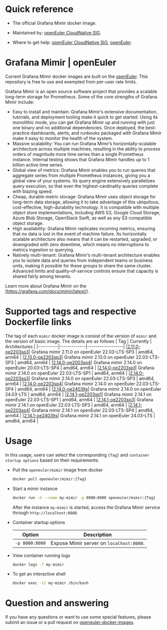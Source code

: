 # Quick reference

- The official Grafana Mimir docker image.

- Maintained by: [openEuler CloudNative SIG](https://gitee.com/openeuler/cloudnative).

- Where to get help: [openEuler CloudNative SIG](https://gitee.com/openeuler/cloudnative), [openEuler](https://gitee.com/openeuler/community).

# Grafana Mimir | openEuler
Current Grafana Mimir docker images are built on the [openEuler](https://repo.openeuler.org/). This repository is free to use and exempted from per-user rate limits.

Grafana Mimir is an open source software project that provides a scalable long-term storage for Prometheus. Some of the core strengths of Grafana Mimir include:

* Easy to install and maintain: Grafana Mimir’s extensive documentation, tutorials, and deployment tooling make it quick to get started. Using its monolithic mode, you can get Grafana Mimir up and running with just one binary and no additional dependencies. Once deployed, the best-practice dashboards, alerts, and runbooks packaged with Grafana Mimir make it easy to monitor the health of the system.
* Massive scalability: You can run Grafana Mimir’s horizontally-scalable architecture across multiple machines, resulting in the ability to process orders of magnitude more time series than a single Prometheus instance. Internal testing shows that Grafana Mimir handles up to 1 billion active time series.
* Global view of metrics: Grafana Mimir enables you to run queries that aggregate series from multiple Prometheus instances, giving you a global view of your systems. Its query engine extensively parallelizes query execution, so that even the highest-cardinality queries complete with blazing speed.
* Cheap, durable metric storage: Grafana Mimir uses object storage for long-term data storage, allowing it to take advantage of this ubiquitous, cost-effective, high-durability technology. It is compatible with multiple object store implementations, including AWS S3, Google Cloud Storage, Azure Blob Storage, OpenStack Swift, as well as any S3-compatible object storage.
* High availability: Grafana Mimir replicates incoming metrics, ensuring that no data is lost in the event of machine failure. Its horizontally scalable architecture also means that it can be restarted, upgraded, or downgraded with zero downtime, which means no interruptions to metrics ingestion or querying.
* Natively multi-tenant: Grafana Mimir’s multi-tenant architecture enables you to isolate data and queries from independent teams or business units, making it possible for these groups to share the same cluster. Advanced limits and quality-of-service controls ensure that capacity is shared fairly among tenants.

Learn more about Grafana Mimir on the [https://grafana.com/docs/mimir/latest/).

# Supported tags and respective Dockerfile links
The tag of each `mimir` docker image is consist of the version of `mimir` and the version of basic image. The details are as follows
|    Tag   |  Currently  |   Architectures  |
|----------|-------------|------------------|
|[2.11.0-oe2203sp3](https://gitee.com/openeuler/openeuler-docker-images/blob/master/mimir/2.11.0/22.03-lts-sp3/Dockerfile)| Grafana mimir 2.11.0 on openEuler 22.03-LTS-SP3 | amd64, arm64 |
|[2.13.0-oe2203sp3](https://gitee.com/openeuler/openeuler-docker-images/blob/master/mimir/2.13.0/22.03-lts-sp3/Dockerfile)| Grafana mimir 2.13.0 on openEuler 22.03-LTS-SP3 | amd64, arm64 |
|[2.14.0-oe2003sp4](https://gitee.com/openeuler/openeuler-docker-images/blob/master/mimir/2.14.0/20.03-lts-sp4/Dockerfile)| Grafana mimir 2.14.0 on openEuler 20.03-LTS-SP4 | amd64, arm64 |
|[2.14.0-oe2203sp1](https://gitee.com/openeuler/openeuler-docker-images/blob/master/mimir/2.14.0/22.03-lts-sp1/Dockerfile)| Grafana mimir 2.14.0 on openEuler 22.03-LTS-SP1 | amd64, arm64 |
|[2.14.0-oe2203sp3](https://gitee.com/openeuler/openeuler-docker-images/blob/master/mimir/2.14.0/22.03-lts-sp3/Dockerfile)| Grafana mimir 2.14.0 on openEuler 22.03-LTS-SP3 | amd64, arm64 |
|[2.14.0-oe2203sp4](https://gitee.com/openeuler/openeuler-docker-images/blob/master/mimir/2.14.0/22.03-lts-sp4/Dockerfile)| Grafana mimir 2.14.0 on openEuler 22.03-LTS-SP4 | amd64, arm64 |
|[2.14.0-oe2403lts](https://gitee.com/openeuler/openeuler-docker-images/blob/master/mimir/2.14.0/24.03-lts/Dockerfile)| Grafana mimir 2.14.0 on openEuler 24.03-LTS | amd64, arm64 |
|[2.14.1-oe2203sp1](https://gitee.com/openeuler/openeuler-docker-images/blob/master/mimir/2.14.1/22.03-lts-sp1/Dockerfile)| Grafana mimir 2.14.1 on openEuler 22.03-LTS-SP1 | amd64, arm64 |
|[2.14.1-oe2203sp3](https://gitee.com/openeuler/openeuler-docker-images/blob/master/mimir/2.14.1/22.03-lts-sp3/Dockerfile)| Grafana mimir 2.14.1 on openEuler 22.03-LTS-SP3 | amd64, arm64 |
|[2.14.1-oe2203sp4](https://gitee.com/openeuler/openeuler-docker-images/blob/master/mimir/2.14.1/22.03-lts-sp4/Dockerfile)| Grafana mimir 2.14.1 on openEuler 22.03-LTS-SP4 | amd64, arm64 |
|[2.14.1-oe2403lts](https://gitee.com/openeuler/openeuler-docker-images/blob/master/mimir/2.14.1/24.03-lts/Dockerfile)| Grafana mimir 2.14.1 on openEuler 24.03-LTS | amd64, arm64 |
  
# Usage
In this usage, users can select the corresponding `{Tag}` and `container startup options` based on their requirements.

- Pull the `openeuler/mimir` image from docker

	```bash
	docker pull openeuler/mimir:{Tag}
	```

- Start a mimir instance

	```bash
	docker run -d --name my-mimir -p 8080:8080 openeuler/mimir:{Tag}
	```
	After the instance `my-mimir` is started, access the Grafana Mimir service through `http://localhost:8080`.

- Container startup options

	| Option | Description |
	|--|--|
	| `-p 8080:8080` | Expose Mimir server on `localhost:8080`. |

- View container running logs

	```bash
	docker logs -f my-mimir
	```

- To get an interactive shell

	```bash
	docker exec -it my-mimir /bin/bash
	```
	
# Question and answering
If you have any questions or want to use some special features, please submit an issue or a pull request on [openeuler-docker-images](https://gitee.com/openeuler/openeuler-docker-images).